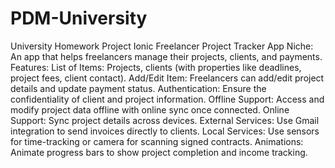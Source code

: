 # PDM-University
University Homework Project Ionic
Freelancer Project Tracker
App Niche: An app that helps freelancers manage their projects, clients, and payments.
Features:
List of Items: Projects, clients (with properties like deadlines, project fees, client contact).
Add/Edit Item: Freelancers can add/edit project details and update payment status.
Authentication: Ensure the confidentiality of client and project information.
Offline Support: Access and modify project data offline with online sync once connected.
Online Support: Sync project details across devices.
External Services: Use Gmail integration to send invoices directly to clients.
Local Services: Use sensors for time-tracking or camera for scanning signed contracts.
Animations: Animate progress bars to show project completion and income tracking.
